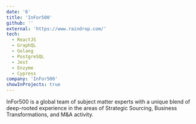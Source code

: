 ```yaml
---
date: '6'
title: 'InFor500'
github: ''
external: 'https://www.raindrop.com/'
tech:
  - ReactJS
  - GraphQL
  - Golang
  - PostgreSQL
  - Jest
  - Enzyme
  - Cypress
company: 'InFor500'
showInProjects: true
---
```


InFor500 is a global team of subject matter experts with a unique blend of deep-rooted experience in the areas of Strategic Sourcing, Business Transformations, and M&A activity.
